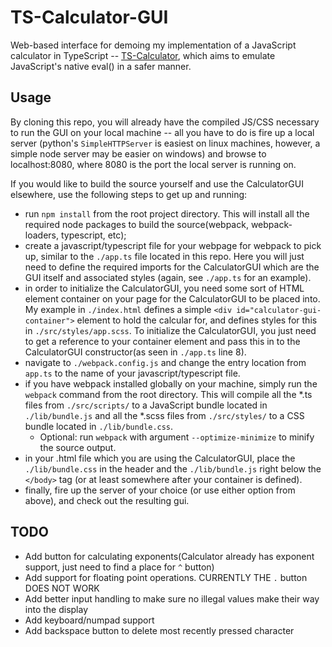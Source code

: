 #   TS-Calculator-GUI
Web-based interface for demoing my implementation of a JavaScript calculator in TypeScript -- [TS-Calculator](https://github.com/tom-foley/TS-Calculator "TS-Calculator"), which aims to emulate JavaScript's native eval() in a safer manner.

##  Usage
By cloning this repo, you will already have the compiled JS/CSS necessary to run the GUI on your local machine -- all you have to do is fire up a local server (python's `SimpleHTTPServer` is easiest on linux machines, however, a simple node server may be easier on windows) and browse to localhost:8080, where 8080 is the port the local server is running on. 

If you would like to build the source yourself and use the CalculatorGUI elsewhere, use the following steps to get up and running:
*   run `npm install` from the root project directory. This will install all the required node packages to build the source(webpack, webpack-loaders, typescript, etc);
*   create a javascript/typescript file for your webpage for webpack to pick up, similar to the `./app.ts` file located in this repo. Here you will just need to define the required imports for the CalculatorGUI which are the GUI itself and associated styles (again, see `./app.ts` for an example).
*   in order to initialize the CalculatorGUI, you need some sort of HTML element container on your page for the CalculatorGUI to be placed into. My example in `./index.html` defines a simple `<div id="calculator-gui-container">` element to hold the calcular for, and defines styles for this in `./src/styles/app.scss`. To initialize the CalculatorGUI, you just need to get a reference to your container element and pass this in to the CalculatorGUI constructor(as seen in `./app.ts` line 8).
*   navigate to `./webpack.config.js` and change the entry location from `app.ts` to the name of your javascript/typescript file. 
*   if you have webpack installed globally on your machine, simply run the `webpack` command from the root directory. This will compile all the *.ts files from `./src/scripts/` to a JavaScript bundle located in `./lib/bundle.js` and all the *.scss files from `./src/styles/` to a CSS bundle located in `./lib/bundle.css`.
    *   Optional: run `webpack` with argument `--optimize-minimize` to minify the source output.
*   in your .html file which you are using the CalculatorGUI, place the `./lib/bundle.css` in the header and the `./lib/bundle.js` right below the `</body>` tag (or at least somewhere after your container is defined).
*   finally, fire up the server of your choice (or use either option from above), and check out the resulting gui. 

## TODO
*   Add button for calculating exponents(Calculator already has exponent support, just need to find a place for `^` button)
*   Add support for floating point operations. CURRENTLY THE `.` button DOES NOT WORK
*   Add better input handling to make sure no illegal values make their way into the display
*   Add keyboard/numpad support
*   Add backspace button to delete most recently pressed character